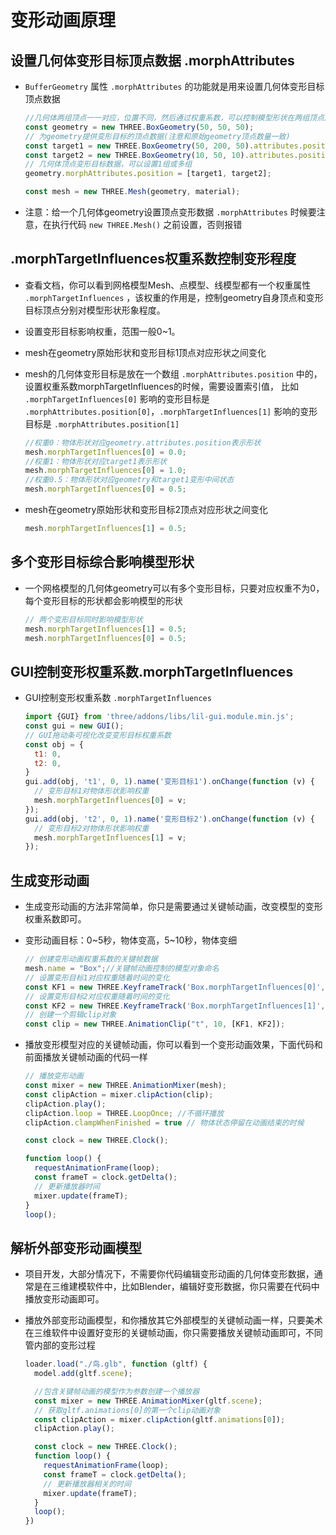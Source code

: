 # 变形动画原理

## 设置几何体变形目标顶点数据 .morphAttributes

+ `BufferGeometry` 属性 `.morphAttributes` 的功能就是用来设置几何体变形目标顶点数据

  ```js
  //几何体两组顶点一一对应，位置不同，然后通过权重系数，可以控制模型形状在两组顶点之间变化
  const geometry = new THREE.BoxGeometry(50, 50, 50);
  // 为geometry提供变形目标的顶点数据(注意和原始geometry顶点数量一致)
  const target1 = new THREE.BoxGeometry(50, 200, 50).attributes.position;//变高
  const target2 = new THREE.BoxGeometry(10, 50, 10).attributes.position;//变细
  // 几何体顶点变形目标数据，可以设置1组或多组
  geometry.morphAttributes.position = [target1, target2];

  const mesh = new THREE.Mesh(geometry, material);
  ```

+ 注意：给一个几何体geometry设置顶点变形数据 `.morphAttributes` 时候要注意，在执行代码 `new THREE.Mesh()` 之前设置，否则报错

## .morphTargetInfluences权重系数控制变形程度

+ 查看文档，你可以看到网格模型Mesh、点模型、线模型都有一个权重属性 `.morphTargetInfluences` ，该权重的作用是，控制geometry自身顶点和变形目标顶点分别对模型形状形象程度。

+ 设置变形目标影响权重，范围一般0~1。

+ mesh在geometry原始形状和变形目标1顶点对应形状之间变化

+ mesh的几何体变形目标是放在一个数组 `.morphAttributes.position` 中的，设置权重系数morphTargetInfluences的时候，需要设置索引值， 比如 `.morphTargetInfluences[0]` 影响的变形目标是 `.morphAttributes.position[0]`，`.morphTargetInfluences[1]` 影响的变形目标是 `.morphAttributes.position[1]`

  ```js
  //权重0：物体形状对应geometry.attributes.position表示形状
  mesh.morphTargetInfluences[0] = 0.0;
  //权重1：物体形状对应target1表示形状
  mesh.morphTargetInfluences[0] = 1.0;
  //权重0.5：物体形状对应geometry和target1变形中间状态
  mesh.morphTargetInfluences[0] = 0.5;
  ```

+ mesh在geometry原始形状和变形目标2顶点对应形状之间变化

  ```js
  mesh.morphTargetInfluences[1] = 0.5;
  ```

## 多个变形目标综合影响模型形状

+ 一个网格模型的几何体geometry可以有多个变形目标，只要对应权重不为0，每个变形目标的形状都会影响模型的形状

  ```js
  // 两个变形目标同时影响模型形状
  mesh.morphTargetInfluences[1] = 0.5;
  mesh.morphTargetInfluences[0] = 0.5;
  ```

## GUI控制变形权重系数.morphTargetInfluences

+ GUI控制变形权重系数 `.morphTargetInfluences`

  ```js
  import {GUI} from 'three/addons/libs/lil-gui.module.min.js';
  const gui = new GUI();
  // GUI拖动条可视化改变变形目标权重系数
  const obj = {
    t1: 0,
    t2: 0,
  }
  gui.add(obj, 't1', 0, 1).name('变形目标1').onChange(function (v) {
    // 变形目标1对物体形状影响权重
    mesh.morphTargetInfluences[0] = v;
  });
  gui.add(obj, 't2', 0, 1).name('变形目标2').onChange(function (v) {
    // 变形目标2对物体形状影响权重
    mesh.morphTargetInfluences[1] = v;
  });
  ```

## 生成变形动画

+ 生成变形动画的方法非常简单，你只是需要通过关键帧动画，改变模型的变形权重系数即可。

+ 变形动画目标：0~5秒，物体变高，5~10秒，物体变细

  ```js
  // 创建变形动画权重系数的关键帧数据
  mesh.name = "Box";//关键帧动画控制的模型对象命名
  // 设置变形目标1对应权重随着时间的变化
  const KF1 = new THREE.KeyframeTrack('Box.morphTargetInfluences[0]', [0, 5], [0, 1]);
  // 设置变形目标2对应权重随着时间的变化
  const KF2 = new THREE.KeyframeTrack('Box.morphTargetInfluences[1]', [5, 10], [0, 1]);
  // 创建一个剪辑clip对象
  const clip = new THREE.AnimationClip("t", 10, [KF1, KF2]);
  ```

+ 播放变形模型对应的关键帧动画，你可以看到一个变形动画效果，下面代码和前面播放关键帧动画的代码一样

  ```js
  // 播放变形动画
  const mixer = new THREE.AnimationMixer(mesh);
  const clipAction = mixer.clipAction(clip);
  clipAction.play();
  clipAction.loop = THREE.LoopOnce; //不循环播放
  clipAction.clampWhenFinished = true // 物体状态停留在动画结束的时候

  const clock = new THREE.Clock();

  function loop() {
    requestAnimationFrame(loop);
    const frameT = clock.getDelta();
    // 更新播放器时间
    mixer.update(frameT);
  }
  loop();
  ```

## 解析外部变形动画模型

+ 项目开发，大部分情况下，不需要你代码编辑变形动画的几何体变形数据，通常是在三维建模软件中，比如Blender，编辑好变形数据，你只需要在代码中播放变形动画即可。

+ 播放外部变形动画模型，和你播放其它外部模型的关键帧动画一样，只要美术在三维软件中设置好变形的关键帧动画，你只需要播放关键帧动画即可，不同管内部的变形过程

  ```js
  loader.load("./鸟.glb", function (gltf) {
    model.add(gltf.scene);

    //包含关键帧动画的模型作为参数创建一个播放器
    const mixer = new THREE.AnimationMixer(gltf.scene);
    // 获取gltf.animations[0]的第一个clip动画对象
    const clipAction = mixer.clipAction(gltf.animations[0]);
    clipAction.play();

    const clock = new THREE.Clock();
    function loop() {
      requestAnimationFrame(loop);
      const frameT = clock.getDelta();
      // 更新播放器相关的时间
      mixer.update(frameT);
    }
    loop();
  })
  ```
